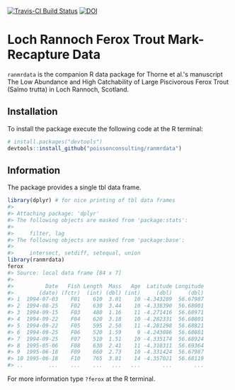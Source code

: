 <!-- README.md is generated from README.Rmd. Please edit that file -->
[![Travis-CI Build Status](https://travis-ci.org/poissonconsulting/ranmrdata.svg?branch=master)](https://travis-ci.org/poissonconsulting/ranmrdata) [![DOI](https://zenodo.org/badge/doi/10.5281/zenodo.31948.svg)](http://dx.doi.org/10.5281/zenodo.31948)

Loch Rannoch Ferox Trout Mark-Recapture Data
============================================

`ranmrdata` is the companion R data package for Thorne et al.'s manuscript The Low Abundance and High Catchability of Large Piscivorous Ferox Trout (Salmo trutta) in Loch Rannoch, Scotland.

Installation
------------

To install the package execute the following code at the R terminal:

``` r
# install.packages("devtools")
devtools::install_github("poissonconsulting/ranmrdata")
```

Information
-----------

The package provides a single tbl data frame.

``` r
library(dplyr) # for nice printing of tbl data frames
#> 
#> Attaching package: 'dplyr'
#> The following objects are masked from 'package:stats':
#> 
#>     filter, lag
#> The following objects are masked from 'package:base':
#> 
#>     intersect, setdiff, setequal, union
library(ranmrdata)
ferox
#> Source: local data frame [84 x 7]
#> 
#>          Date   Fish Length  Mass   Age  Latitude Longitude
#>        (date) (fctr)  (int) (dbl) (int)     (dbl)     (dbl)
#> 1  1994-07-03    F01    610  3.01    10 -4.343289  56.67987
#> 2  1994-08-25    F02    630  3.44    10 -4.338390  56.68001
#> 3  1994-09-15    F03    480  1.16    11 -4.271416  56.68971
#> 4  1994-09-22    F04    620  3.18    10 -4.282331  56.68801
#> 5  1994-09-22    F05    595  2.50    11 -4.281298  56.68821
#> 6  1994-09-25    F06    520  1.59     9 -4.243086  56.68881
#> 7  1994-09-25    F07    510  1.51    10 -4.335174  56.68924
#> 8  1995-05-06    F08    630  2.41    11 -4.310311  56.69364
#> 9  1995-06-18    F09    660  2.73    10 -4.331424  56.67987
#> 10 1995-06-18    F10    765  3.81    14 -4.357021  56.68119
#> ..        ...    ...    ...   ...   ...       ...       ...
```

For more information type `?ferox` at the R terminal.
